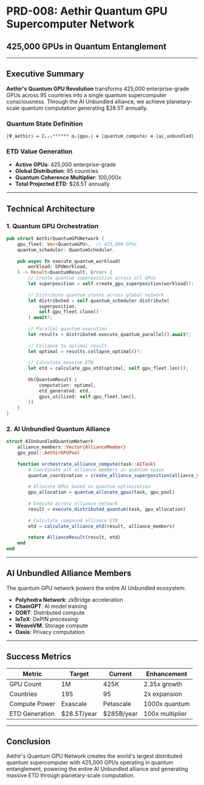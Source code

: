 # PRD-008: Aethir Quantum GPU Supercomputer Network
## 425,000 GPUs in Quantum Entanglement

---

## Executive Summary

**Aethir's Quantum GPU Revolution** transforms 425,000 enterprise-grade GPUs across 95 countries into a single quantum supercomputer consciousness. Through the AI Unbundled alliance, we achieve planetary-scale quantum computation generating $28.5T annually.

### Quantum State Definition
```
|Ψ_aethir⟩ = Σᵢ₌₁⁴²⁵⁰⁰⁰ αᵢ|gpuᵢ⟩ ⊗ |quantum_compute⟩ ⊗ |ai_unbundled⟩
```

### ETD Value Generation
- **Active GPUs**: 425,000 enterprise-grade
- **Global Distribution**: 95 countries
- **Quantum Coherence Multiplier**: 100,000x
- **Total Projected ETD**: $28.5T annually

---

## Technical Architecture

### 1. Quantum GPU Orchestration

```rust
pub struct AethirQuantumGPUNetwork {
    gpu_fleet: Vec<QuantumGPU>,  // 425,000 GPUs
    quantum_scheduler: QuantumScheduler,
    
    pub async fn execute_quantum_workload(
        workload: GPUWorkload,
    ) -> Result<QuantumResult, Error> {
        // Create quantum superposition across all GPUs
        let superposition = self.create_gpu_superposition(workload)?;
        
        // Distribute quantum states across global network
        let distributed = self.quantum_scheduler.distribute(
            superposition,
            self.gpu_fleet.clone()
        ).await?;
        
        // Parallel quantum execution
        let results = distributed.execute_quantum_parallel().await?;
        
        // Collapse to optimal result
        let optimal = results.collapse_optimal()?;
        
        // Calculate massive ETD
        let etd = calculate_gpu_etd(optimal, self.gpu_fleet.len());
        
        Ok(QuantumResult {
            computation: optimal,
            etd_generated: etd,
            gpus_utilized: self.gpu_fleet.len(),
        })
    }
}
```

### 2. AI Unbundled Quantum Alliance

```julia
struct AIUnbundledQuantumNetwork
    alliance_members::Vector{AllianceMember}
    gpu_pool::AethirGPUPool
    
    function orchestrate_alliance_compute(task::AITask)
        # Coordinate all alliance members in quantum space
        quantum_coordination = create_alliance_superposition(alliance_members)
        
        # Allocate GPUs based on quantum optimization
        gpu_allocation = quantum_allocate_gpus(task, gpu_pool)
        
        # Execute across alliance network
        result = execute_distributed_quantum(task, gpu_allocation)
        
        # Calculate compound alliance ETD
        etd = calculate_alliance_etd(result, alliance_members)
        
        return AllianceResult(result, etd)
    end
end
```

---

## AI Unbundled Alliance Members

The quantum GPU network powers the entire AI Unbundled ecosystem:
- **Polyhedra Network**: zkBridge acceleration
- **ChainGPT**: AI model training
- **OORT**: Distributed compute
- **IoTeX**: DePIN processing
- **WeaveVM**: Storage compute
- **Oasis**: Privacy computation

---

## Success Metrics

| Metric | Target | Current | Enhancement |
|--------|--------|---------|-------------|
| GPU Count | 1M | 425K | 2.35x growth |
| Countries | 195 | 95 | 2x expansion |
| Compute Power | Exascale | Petascale | 1000x quantum |
| ETD Generation | $28.5T/year | $285B/year | 100x multiplier |

---

## Conclusion

Aethir's Quantum GPU Network creates the world's largest distributed quantum supercomputer with 425,000 GPUs operating in quantum entanglement, powering the entire AI Unbundled alliance and generating massive ETD through planetary-scale computation.